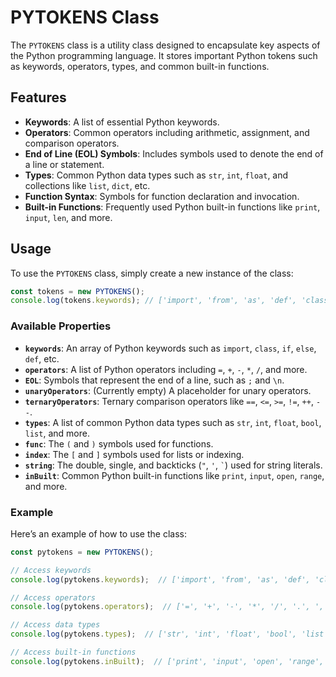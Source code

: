 # PYTOKENS Class

The `PYTOKENS` class is a utility class designed to encapsulate key aspects of the Python programming language. It stores important Python tokens such as keywords, operators, types, and common built-in functions.

## Features

- **Keywords**: A list of essential Python keywords.
- **Operators**: Common operators including arithmetic, assignment, and comparison operators.
- **End of Line (EOL) Symbols**: Includes symbols used to denote the end of a line or statement.
- **Types**: Common Python data types such as `str`, `int`, `float`, and collections like `list`, `dict`, etc.
- **Function Syntax**: Symbols for function declaration and invocation.
- **Built-in Functions**: Frequently used Python built-in functions like `print`, `input`, `len`, and more.

## Usage

To use the `PYTOKENS` class, simply create a new instance of the class:

```js
const tokens = new PYTOKENS();
console.log(tokens.keywords); // ['import', 'from', 'as', 'def', 'class', ...]
```

### Available Properties

- **`keywords`**: An array of Python keywords such as `import`, `class`, `if`, `else`, `def`, etc.
- **`operators`**: A list of Python operators including `=`, `+`, `-`, `*`, `/`, and more.
- **`EOL`**: Symbols that represent the end of a line, such as `;` and `\n`.
- **`unaryOperators`**: (Currently empty) A placeholder for unary operators.
- **`ternaryOperators`**: Ternary comparison operators like `==`, `<=`, `>=`, `!=`, `++`, `--`.
- **`types`**: A list of common Python data types such as `str`, `int`, `float`, `bool`, `list`, and more.
- **`func`**: The `(` and `)` symbols used for functions.
- **`index`**: The `[` and `]` symbols used for lists or indexing.
- **`string`**: The double, single, and backticks (`"`, `'`, `` ` ``) used for string literals.
- **`inBuilt`**: Common Python built-in functions like `print`, `input`, `open`, `range`, and more.

### Example

Here’s an example of how to use the class:

```js
const pytokens = new PYTOKENS();

// Access keywords
console.log(pytokens.keywords);  // ['import', 'from', 'as', 'def', 'class', ...]

// Access operators
console.log(pytokens.operators);  // ['=', '+', '-', '*', '/', '.', ',', '<', '>']

// Access data types
console.log(pytokens.types);  // ['str', 'int', 'float', 'bool', 'list', 'dict', ...]

// Access built-in functions
console.log(pytokens.inBuilt);  // ['print', 'input', 'open', 'range', 'len', 'str', ...]
```